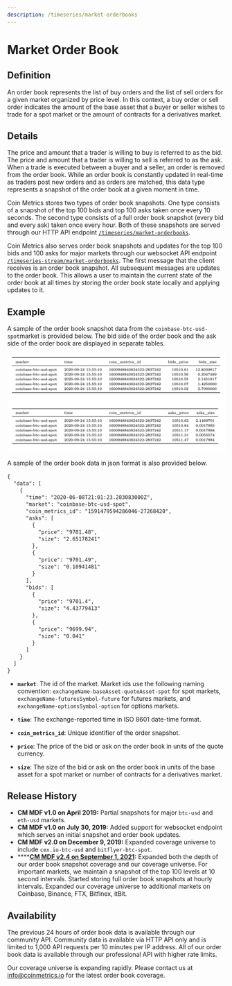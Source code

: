 ```yaml
---
description: /timeseries/market-orderbooks
---
```


# Market Order Book

## **Definition**

An order book represents the list of buy orders and the list of sell orders for a given market organized by price level.  In this context, a buy order or sell order indicates the amount of the base asset that a buyer or seller wishes to trade for a spot market or the amount of contracts for a derivatives market. 

## Details

The price and amount that a trader is willing to buy is referred to as the bid. The price and amount that a trader is willing to sell is referred to as the ask. When a trade is executed between a buyer and a seller, an order is removed from the order book. While an order book is constantly updated in real-time as traders post new orders and as orders are matched, this data type represents a snapshot of the order book at a given moment in time. 

Coin Metrics stores two types of order book snapshots. One type consists of a snapshot of the top 100 bids and top 100 asks taken once every 10 seconds.  The second type consists of a full order book snapshot \(every bid and every ask\) taken once every hour. Both of these snapshots are served through our HTTP API endpoint [`/timeseries/market-orderbooks`](https://docs.coinmetrics.io/api/v4#operation/getTimeseriesMarketOrderbooks).

Coin Metrics also serves order book snapshots and updates for the top 100 bids and 100 asks for major markets through our websocket API endpoint [`/timeseries-stream/market-orderbooks`](https://docs.coinmetrics.io/api/v4#operation/getTimeseriesStreamMarketOrderbooks). The first message that the client receives is an order book snapshot. All subsequent messages are updates to the order book. This allows a user to maintain the current state of the order book at all times by storing the order book state locally and applying updates to it.  

## **Example**

A sample of the order book snapshot data from the `coinbase-btc-usd-spot`market is provided below. The bid side of the order book and the ask side of the order book are displayed in separate tables. 

![](../.gitbook/assets/0%20%284%29.png)

A sample of the order book data in json format is also provided below. 

```text
{
  "data": [
    {
      "time": "2020-06-08T21:01:23.283083000Z",
      "market": "coinbase-btc-usd-spot",
      "coin_metrics_id": "1591479594286046-27268420",
      "asks": [
        {
          "price": "9701.48",
          "size": "2.65178241"
        },
        {
          "price": "9701.49",
          "size": "0.10941481"
        }
      ],
      "bids": [
        {
          "price": "9701.4",
          "size": "4.43779413"
        },
        {
          "price": "9699.94",
          "size": "0.041"
        }
      ]
    }
  ]
}
```

* **`market`**:  The id of the market. Market ids use the following naming convention: `exchangeName-baseAsset-quoteAsset-spot` for spot markets, `exchangeName-futuresSymbol-future` for futures markets, and `exchangeName-optionsSymbol-option` for options markets. 

* **`time`**:  The exchange-reported time in ISO 8601 date-time format. 
* **`coin_metrics_id`**:   Unique identifier of the order snapshot. 
* **`price`**:  The price of the bid or ask on the order book in units of the quote currency. 
* **`size`**: The size of the bid or ask on the order book in units of the base asset for a spot market or number of contracts for a derivatives market.

## Release History

* **CM MDF v1.0 on April 2019:** Partial snapshots for major `btc-usd` and `eth-usd` markets.  
* **CM MDF v1.0 on July 30, 2019:** Added support for websocket endpoint which serves an initial snapshot and order book updates.  
* **CM MDF v2.0 on December 9, 2019:** Expanded coverage universe to include `cex.io-btc-usd` and  `bitflyer-btc-spot`. 
* \*\*\*\*[**CM MDF v2.4 on September 1, 2021**](https://coinmetrics.io/cm-market-data-feed-v2-4-release-notes/)**:** Expanded both the depth of our order book snapshot coverage and our coverage universe. For important markets, we maintain a snapshot of the top 100 levels at 10 second intervals. Started storing full order book snapshots at hourly intervals. Expanded our coverage universe to additional markets on Coinbase, Binance, FTX, Bitfinex, itBit.

## **Availability**

The previous 24 hours of order book data is available through our community API.  Community data is available via HTTP API only and is limited to 1,000 API requests per 10 minutes per IP address. All of our order book data is available through our professional API with higher rate limits.  

Our coverage universe is expanding rapidly. Please contact us at info@coinmetrics.io for the latest order book coverage. 





